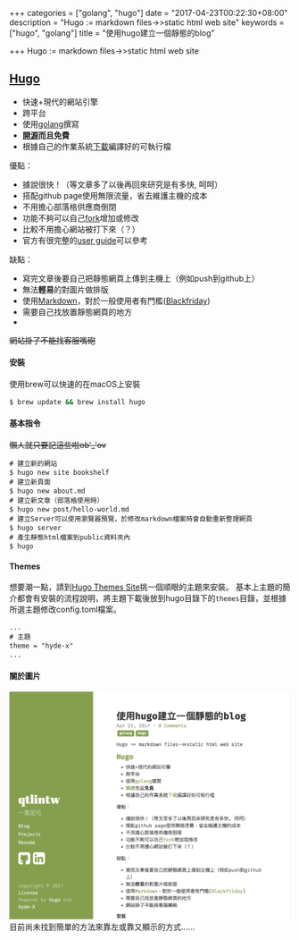 +++
categories = ["golang", "hugo"]
date = "2017-04-23T00:22:30+08:00"
description = "Hugo := markdown files->>static html web site"
keywords = ["hugo", "golang"]
title = "使用hugo建立一個靜態的blog"

+++
Hugo := markdown files->>static html web site
## <a href="https://gohugo.io" target="_blank">Hugo</a>

- 快速+現代的網站引擎
- 跨平台
- 使用[golang](https://golang.org)撰寫
- **[開源](https://github.com/spf13/hugo)**而且**免費**
- 根據自己的作業系統[下載](https://github.com/spf13/hugo/releases)編譯好的可執行檔

優點：

- 據說很快！（等文章多了以後再回來研究是有多快, 呵呵）
- 搭配github page使用無限流量，省去維護主機的成本
- 不用擔心部落格供應商倒閉
- 功能不夠可以自己[fork](https://git-scm.com/book/zh-tw/v2/GitHub-參與一個專案)增加或修改
- 比較不用擔心網站被打下來（？）
- 官方有很完整的[user guide](https://gohugo.io/overview/quickstart/)可以參考

缺點：

- 寫完文章後要自己把靜態網頁上傳到主機上（例如push到github上）
- 無法**輕易**的對圖片做排版
- 使用[Markdown](http://markdown.tw)，對於一般使用者有門檻([Blackfriday](https://github.com/russross/blackfriday))
- 需要自己找放置靜態網頁的地方
- 
~~網站掛了不能找客服嘴砲~~

#### 安裝
使用brew可以快速的在macOS上安裝
```bash
$ brew update && brew install hugo
```
#### 基本指令
~~懶人就只要記這些啦ob'_'ov~~
```
# 建立新的網站
$ hugo new site bookshelf 
# 建立新頁面
$ hugo new about.md
# 建立新文章（部落格使用時）
$ hugo new post/hello-world.md 
# 建立Server可以使用瀏覽器預覽，於修改markdown檔案時會自動重新整理網頁
$ hugo server  
# 產生靜態html檔案到public資料夾內
$ hugo  
```
#### Themes
想要潮一點，請到[Hugo Themes Site](https://themes.gohugo.io)挑一個順眼的主題來安裝。
基本上主題的簡介都會有安裝的流程說明，將主題下載後放到hugo目錄下的`themes`目錄，並根據所選主題修改config.toml檔案。
```
...
# 主題
theme = "hyde-x"
...
```

#### 關於圖片
![hugo blog](/image/creake-hugo-blog.png)
目前尚未找到簡單的方法來靠左或靠又顯示的方式......